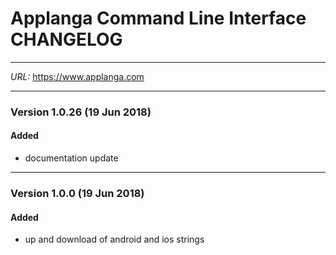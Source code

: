 # Applanga Command Line Interface CHANGELOG
***
*URL:* <https://www.applanga.com> 
***

### Version 1.0.26 (19 Jun 2018)
#### Added
- documentation update

---
### Version 1.0.0 (19 Jun 2018)
#### Added
- up and download of android and ios strings
